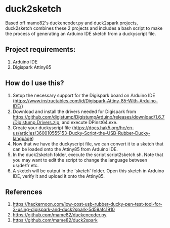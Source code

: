 # duck2sketch
Based off mame82's duckencoder.py and duck2spark projects, duck2sketch combines these 2 projects and includes a bash script to make the process of generating an Arduino IDE sketch from a duckyscript file.

## Project requirements:
1. Arduino IDE
2. Digispark Attiny85

## How do I use this?
1. Setup the necessary support for the Digispark board on Arduino IDE (https://www.instructables.com/id/Digispark-Attiny-85-With-Arduino-IDE/)
2. Download and install the drivers needed for Digispark from https://github.com/digistump/DigistumpArduino/releases/download/1.6.7/Digistump.Drivers.zip, and execute DPinst64.exe.
3. Create your duckyscript file (https://docs.hak5.org/hc/en-us/articles/360010555153-Ducky-Script-the-USB-Rubber-Ducky-language)
4. Now that we have the duckyscript file, we can convert it to a sketch that can be loaded onto the Attiny85 from Arduino IDE.
5. In the duck2sketch folder, execute the script script2sketch.sh. Note that you may want to edit the script to change the language between us/de/fr etc.
6. A sketch will be output in the 'sketch' folder. Open this sketch in Arduino IDE, verify it and upload it onto the Attiny85.

## References
1. https://hackernoon.com/low-cost-usb-rubber-ducky-pen-test-tool-for-3-using-digispark-and-duck2spark-5d59afc1910
2. https://github.com/mame82/duckencoder.py
3. https://github.com/mame82/duck2spark
